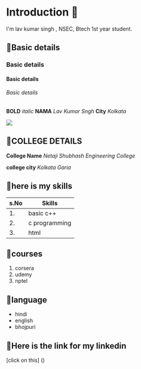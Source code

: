 # Introduction 🚀
I'm lav kumar singh , NSEC, Btech 1st year student.
## 💠Basic details
### Basic details
#### Basic details
###### Basic details 
**BOLD**  *italic*
**NAMA** *Lav Kumar Sngh*
**City** *Kolkata*

<img src="https://img.icons8.com/bubbles/50/000000/kolkata.png"/>

## 💠COLLEGE DETAILS
**College Name** *Netaji Shubhash Engineering College*

**college city** *Kolkata Garia*
## 💠here is my skills
| s.No | Skills |
|---|---|
|1.| basic c++|
|2.| c programming|
|3.| html|

## 💠courses
1. corsera
2. udemy
3. nptel

## 💠language
- hindi
- english
- bhojpuri

## 💠Here is the link for my linkedin
[click on this] ()



